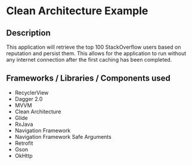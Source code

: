 # Clean Architecture Example

## Description

This application will retrieve the top 100 StackOverflow users based on reputation and persist
them. This allows for the application to run without any internet connection after the first
caching has been completed.

## Frameworks / Libraries / Components used
* RecyclerView
* Dagger 2.0
* MVVM
* Clean Architecture
* Glide
* RxJava
* Navigation Framework
* Navigation Framework Safe Arguments
* Retrofit
* Gson
* OkHttp
